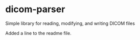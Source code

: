 # dicom-parser
Simple library for reading, modifying, and writing DICOM files
 
Added a line to the readme file.
